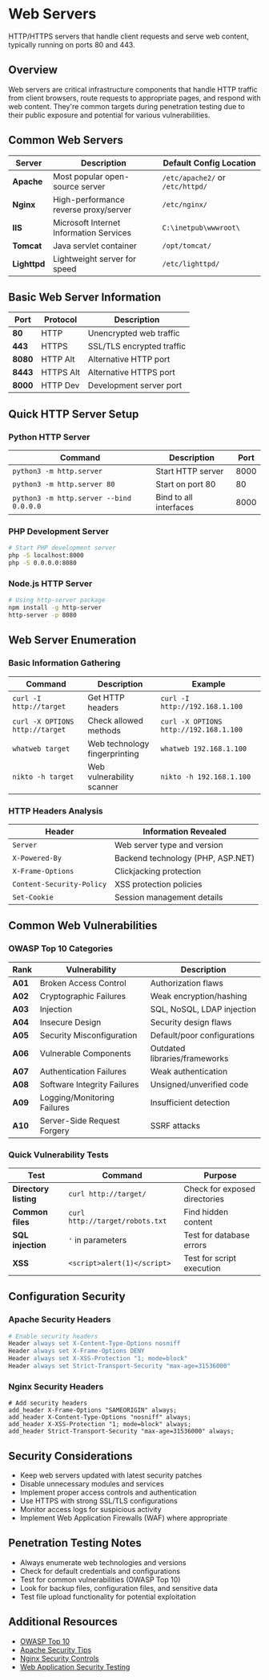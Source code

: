 # Web Servers

HTTP/HTTPS servers that handle client requests and serve web content, typically running on ports 80 and 443.

## Overview

Web servers are critical infrastructure components that handle HTTP traffic from client browsers, route requests to appropriate pages, and respond with web content. They're common targets during penetration testing due to their public exposure and potential for various vulnerabilities.

## Common Web Servers

| Server | Description | Default Config Location |
|--------|-------------|------------------------|
| **Apache** | Most popular open-source server | `/etc/apache2/` or `/etc/httpd/` |
| **Nginx** | High-performance reverse proxy/server | `/etc/nginx/` |
| **IIS** | Microsoft Internet Information Services | `C:\inetpub\wwwroot\` |
| **Tomcat** | Java servlet container | `/opt/tomcat/` |
| **Lighttpd** | Lightweight server for speed | `/etc/lighttpd/` |

## Basic Web Server Information

| Port | Protocol | Description |
|------|----------|-------------|
| **80** | HTTP | Unencrypted web traffic |
| **443** | HTTPS | SSL/TLS encrypted traffic |
| **8080** | HTTP Alt | Alternative HTTP port |
| **8443** | HTTPS Alt | Alternative HTTPS port |
| **8000** | HTTP Dev | Development server port |

## Quick HTTP Server Setup

### Python HTTP Server

| Command | Description | Port |
|---------|-------------|------|
| `python3 -m http.server` | Start HTTP server | 8000 |
| `python3 -m http.server 80` | Start on port 80 | 80 |
| `python3 -m http.server --bind 0.0.0.0` | Bind to all interfaces | 8000 |

### PHP Development Server

```bash
# Start PHP development server
php -S localhost:8000
php -S 0.0.0.0:8080
```

### Node.js HTTP Server

```bash
# Using http-server package
npm install -g http-server
http-server -p 8080
```

## Web Server Enumeration

### Basic Information Gathering

| Command | Description | Example |
|---------|-------------|---------|
| `curl -I http://target` | Get HTTP headers | `curl -I http://192.168.1.100` |
| `curl -X OPTIONS http://target` | Check allowed methods | `curl -X OPTIONS http://192.168.1.100` |
| `whatweb target` | Web technology fingerprinting | `whatweb 192.168.1.100` |
| `nikto -h target` | Web vulnerability scanner | `nikto -h 192.168.1.100` |

### HTTP Headers Analysis

| Header | Information Revealed |
|--------|---------------------|
| `Server` | Web server type and version |
| `X-Powered-By` | Backend technology (PHP, ASP.NET) |
| `X-Frame-Options` | Clickjacking protection |
| `Content-Security-Policy` | XSS protection policies |
| `Set-Cookie` | Session management details |

## Common Web Vulnerabilities

### OWASP Top 10 Categories

| Rank | Vulnerability | Description |
|------|---------------|-------------|
| **A01** | Broken Access Control | Authorization flaws |
| **A02** | Cryptographic Failures | Weak encryption/hashing |
| **A03** | Injection | SQL, NoSQL, LDAP injection |
| **A04** | Insecure Design | Security design flaws |
| **A05** | Security Misconfiguration | Default/poor configurations |
| **A06** | Vulnerable Components | Outdated libraries/frameworks |
| **A07** | Authentication Failures | Weak authentication |
| **A08** | Software Integrity Failures | Unsigned/unverified code |
| **A09** | Logging/Monitoring Failures | Insufficient detection |
| **A10** | Server-Side Request Forgery | SSRF attacks |

### Quick Vulnerability Tests

| Test | Command | Purpose |
|------|---------|---------|
| **Directory listing** | `curl http://target/` | Check for exposed directories |
| **Common files** | `curl http://target/robots.txt` | Find hidden content |
| **SQL injection** | `'` in parameters | Test for database errors |
| **XSS** | `<script>alert(1)</script>` | Test for script execution |

## Configuration Security

### Apache Security Headers

```apache
# Enable security headers
Header always set X-Content-Type-Options nosniff
Header always set X-Frame-Options DENY
Header always set X-XSS-Protection "1; mode=block"
Header always set Strict-Transport-Security "max-age=31536000"
```

### Nginx Security Headers

```nginx
# Add security headers
add_header X-Frame-Options "SAMEORIGIN" always;
add_header X-Content-Type-Options "nosniff" always;
add_header X-XSS-Protection "1; mode=block" always;
add_header Strict-Transport-Security "max-age=31536000" always;
```

## Security Considerations

- Keep web servers updated with latest security patches
- Disable unnecessary modules and services
- Implement proper access controls and authentication
- Use HTTPS with strong SSL/TLS configurations
- Monitor access logs for suspicious activity
- Implement Web Application Firewalls (WAF) where appropriate

## Penetration Testing Notes

- Always enumerate web technologies and versions
- Check for default credentials and configurations
- Test for common vulnerabilities (OWASP Top 10)
- Look for backup files, configuration files, and sensitive data
- Test file upload functionality for potential exploitation

## Additional Resources

- [OWASP Top 10](https://owasp.org/www-project-top-ten/)
- [Apache Security Tips](https://httpd.apache.org/docs/2.4/misc/security_tips.html)
- [Nginx Security Controls](https://www.nginx.com/blog/nginx-security-controls/)
- [Web Application Security Testing](https://owasp.org/www-project-web-security-testing-guide/)
